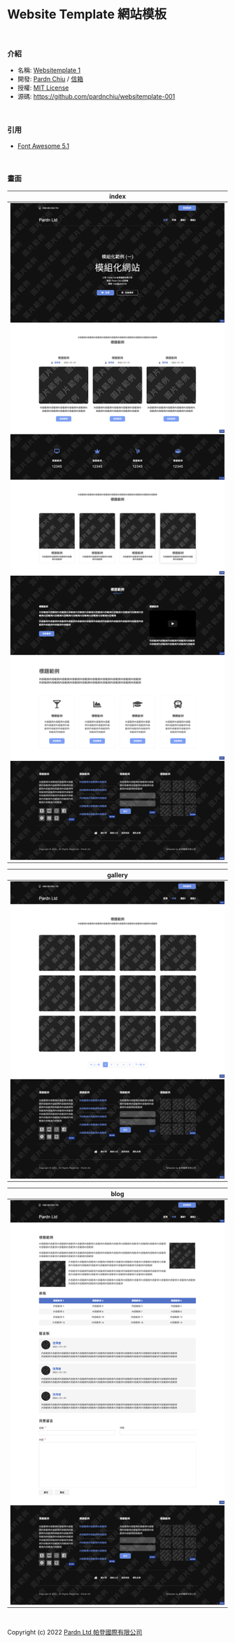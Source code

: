 # Website Template 網站模板

<br>

### 介紹

- 名稱: [Websitemplate 1](https://pardnchiu.github.io/websitemplate-001/)
- 開發: [Pardn Chiu](https://facebook.com/chiuchingwei) / [信箱](mailto:chiuchingwei@icloud.com)
- 授權: [MIT License](./LICENSE)
- 源碼: https://github.com/pardnchiu/websitemplate-001

<br>

### 引用

- [Font Awesome 5.1](https://fontawesome.com)

<br>

### 畫面

| index |
|---|
| ![T001](./preview/T001.png) ![C001](./preview/C003.png) ![C013](./preview/C016.png) ![C002](./preview/C002.png) ![C014](./preview/C015.png) ![C003](./preview/C001.png) ![B002](./preview/B002.png) |

| gallery |
|---|
| ![T001-1](./preview/T001-1.png) ![C018](./preview/C018.png) ![B002](./preview/B002.png) |

| blog |
|---|
| ![T001-1](./preview/T001-1.png) ![C019](./preview/C019.png) ![B002](./preview/B002.png) |

<br>

Copyright (c) 2022 [Pardn Ltd 帕登國際有限公司](https://facebook.com/pardnltd)
